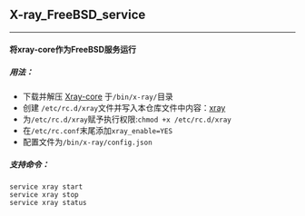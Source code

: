 ## X-ray_FreeBSD_service
***
#### 将xray-core作为FreeBSD服务运行

##### 用法：  
* 下载并解压 [Xray-core](https://github.com/xtls/xray-core) 于`/bin/x-ray/`目录  
* 创建 `/etc/rc.d/xray`文件并写入本仓库文件中内容：[xray](https://github.com/Cirrus012/X-ray_FreeBSD_service/blob/main/xray)  
* 为`/etc/rc.d/xray`赋予执行权限:`chmod +x /etc/rc.d/xray`  
* 在`/etc/rc.conf`末尾添加`xray_enable=YES`  
* 配置文件为`/bin/x-ray/config.json`

##### 支持命令：  
`service xray start`  
`service xray stop`  
`service xray status`  
